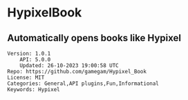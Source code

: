 # HypixelBook
## Automatically opens books like Hypixel
```properties
Version: 1.0.1
    API: 5.0.0
    Updated: 26-10-2023 19:00:58 UTC
Repo: https://github.com/gamegam/Hypixel_Book
License: MIT
Categories: General,API plugins,Fun,Informational
Keywords: Hypixel
```